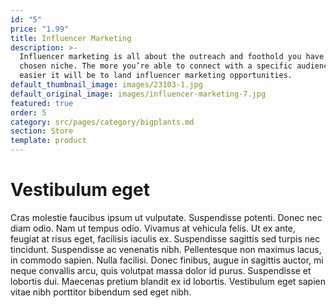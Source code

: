 ```yaml
---
id: "5"
price: "1.99"
title: Influencer Marketing
description: >-
  Influencer marketing is all about the outreach and foothold you have in your
  chosen niche. The more you’re able to connect with a specific audience, the
  easier it will be to land influencer marketing opportunities.
default_thumbnail_image: images/23103-1.jpg
default_original_image: images/influencer-marketing-7.jpg
featured: true
order: 5
category: src/pages/category/bigplants.md
section: Store
template: product
---
```


# Vestibulum eget

Cras molestie faucibus ipsum ut vulputate. Suspendisse potenti. Donec nec diam odio. Nam ut tempus odio. Vivamus at vehicula felis. Ut ex ante, feugiat at risus eget, facilisis iaculis ex. Suspendisse sagittis sed turpis nec tincidunt. Suspendisse ac venenatis nibh. Pellentesque non maximus lacus, in commodo sapien. Nulla facilisi. Donec finibus, augue in sagittis auctor, mi neque convallis arcu, quis volutpat massa dolor id purus. Suspendisse et lobortis dui. Maecenas pretium blandit ex id lobortis. Vestibulum eget sapien vitae nibh porttitor bibendum sed eget nibh.
